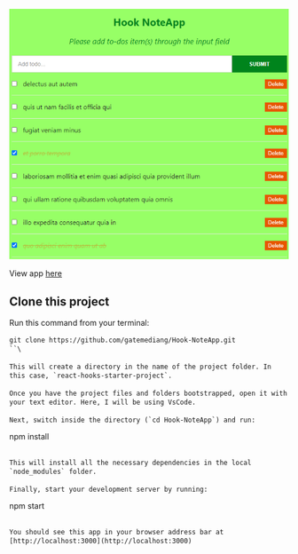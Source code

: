 ![NiFix-NoteApp](/public/todo.PNG)

View app [here](https://gatemediang.github.io/Hook-NoteApp)

## Clone this project

Run this command from your terminal:

```
git clone https://github.com/gatemediang/Hook-NoteApp.git
``\

This will create a directory in the name of the project folder. In this case, `react-hooks-starter-project`.

Once you have the project files and folders bootstrapped, open it with your text editor. Here, I will be using VsCode.

Next, switch inside the directory (`cd Hook-NoteApp`) and run:

```

npm install

```

This will install all the necessary dependencies in the local `node_modules` folder.

Finally, start your development server by running:

```

npm start

```

You should see this app in your browser address bar at [http://localhost:3000](http://localhost:3000)
```
